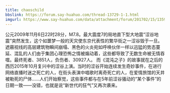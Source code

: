 ```yaml
---
title: chaoschild
bbslink: https://forum.say-huahuo.com/thread-13729-1-1.html
imgurl: https://www.say-huahuo.com/data/attachment/forum/201702/15/135911teheea4qzx3g7ggq.jpg
---
```


公元2009年11月6日22时28分，M7.8。最大震度7的局地直下型大地震“涩谷地震”突然发生，这个如噩梦一般的天灾使东京代表性的繁华街之一涩谷毁于一旦。遮蔽视线的高层建筑物瞬间崩塌、黑色的火炎宛如呼唤伙伴一样以迅猛的势态蔓延、混乱的人们由于集团心理恐怖之情被煽动着，这些都导致了无数生命被无情吞噬。最终死者、3851人，负伤者、30927人。
而《混沌之子》的故事就在之后的西历2015年10月复兴中的涩谷上演。当时的涩谷开始连续发生奇妙事件，在进行网络直播时迷之死亡的人，在街头表演中唱歌时离奇死亡的人，在爱情旅馆的天井被勒死的尸体……人们开始察觉，这些事件都与在5年前涩谷骚动的“某个事件”的日期一致——没错，也就是说“新世代的狂气”又再次袭来。<!--more-->
